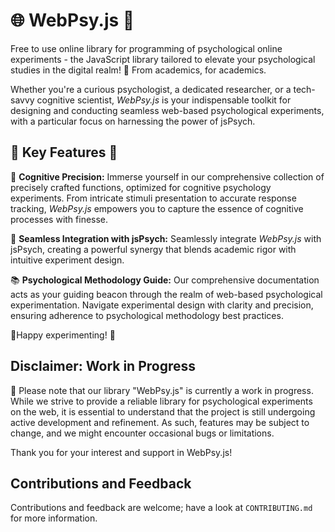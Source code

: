 # 🌐 WebPsy.js 🧠

Free to use online library for programming of psychological online experiments - the JavaScript library tailored to elevate your psychological studies in the digital realm! 🚀 From academics, for academics.

Whether you're a curious psychologist, a dedicated researcher, or a tech-savvy cognitive scientist, _WebPsy.js_ is your indispensable toolkit for designing and conducting seamless web-based psychological experiments, with a particular focus on harnessing the power of jsPsych.

## 🔬 Key Features 🔬

🧠 **Cognitive Precision:** Immerse yourself in our comprehensive collection of precisely crafted functions, optimized for cognitive psychology experiments. From intricate stimuli presentation to accurate response tracking, _WebPsy.js_ empowers you to capture the essence of cognitive processes with finesse.

🔗 **Seamless Integration with jsPsych:** Seamlessly integrate _WebPsy.js_ with jsPsych, creating a powerful synergy that blends academic rigor with intuitive experiment design.

📚 **Psychological Methodology Guide:** Our comprehensive documentation acts as your guiding beacon through the realm of web-based psychological experimentation. Navigate experimental design with clarity and precision, ensuring adherence to psychological methodology best practices.

🎉Happy experimenting! 🎉

## Disclaimer: Work in Progress

🚧 Please note that our library "WebPsy.js" is currently a work in progress. While we strive to provide a reliable library for psychological experiments on the web, it is essential to understand that the project is still undergoing active development and refinement. As such, features may be subject to change, and we might encounter occasional bugs or limitations.

Thank you for your interest and support in WebPsy.js!

## Contributions and Feedback

Contributions and feedback are welcome; have a look at `CONTRIBUTING.md` for more information.
